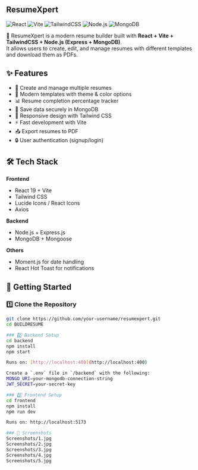 ## ResumeXpert

![React](https://img.shields.io/badge/React-19-blue?logo=react)
![Vite](https://img.shields.io/badge/Vite-7-purple?logo=vite)
![TailwindCSS](https://img.shields.io/badge/TailwindCSS-3.4-blue?logo=tailwindcss)
![Node.js](https://img.shields.io/badge/Node.js-20-green?logo=node.js)
![MongoDB](https://img.shields.io/badge/MongoDB-7-green?logo=mongodb)

🚀 ResumeXpert is a modern resume builder built with **React + Vite + TailwindCSS + Node.js (Express + MongoDB)**.  
It allows users to create, edit, and manage resumes with different templates and download them as PDFs.



## ✨ Features
- 📝 Create and manage multiple resumes
- 🎨 Modern templates with theme & color options
- 📊 Resume completion percentage tracker
- 📂 Save data securely in MongoDB
- 📱 Responsive design with Tailwind CSS
- ⚡ Fast development with Vite
- 📤 Export resumes to PDF
- 🔒 User authentication (signup/login)



## 🛠️ Tech Stack
**Frontend**
- React 19 + Vite
- Tailwind CSS
- Lucide Icons / React Icons
- Axios

**Backend**
- Node.js + Express.js
- MongoDB + Mongoose

**Others**
- Moment.js for date handling
- React Hot Toast for notifications


## 🚀 Getting Started

### 1️⃣ Clone the Repository
```sh
git clone https://github.com/your-username/resumexpert.git
cd BUILDRESUME

### 2️⃣ Backend Setup
cd backend
npm install
npm start

Runs on: [http://localhost:400](http://localhost:400)

Create a `.env` file in `/backend` with the following:
MONGO_URI=your-mongodb-connection-string
JWT_SECRET=your-secret-key

### 3️⃣ Frontend Setup
cd frontend
npm install
npm run dev

Runs on: http://localhost:5173

### 📸 Screenshots
Screenshots/1.jpg
Screenshots/2.jpg
Screenshots/3.jpg
Screenshots/4.jpg
Screenshots/5.jpg